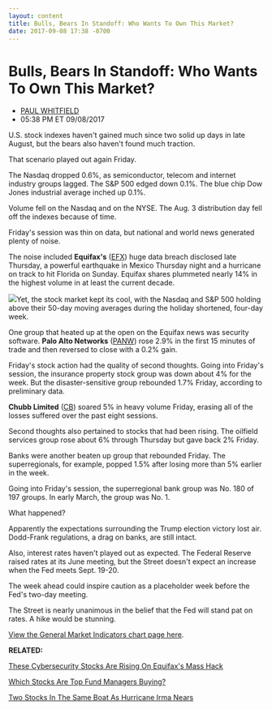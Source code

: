 ```yaml
---
layout: content
title: Bulls, Bears In Standoff: Who Wants To Own This Market?
date: 2017-09-08 17:38 -0700
---
```



Bulls, Bears In Standoff: Who Wants To Own This Market?
========================================================




* [PAUL WHITFIELD](https://www.investors.com/author/whitfieldp/ "Posts by PAUL WHITFIELD")
* 05:38 PM ET 09/08/2017




U.S. stock indexes haven't gained much since two solid up days in late August, but the bears also haven't found much traction.


That scenario played out again Friday.




The Nasdaq dropped 0.6%, as semiconductor, telecom and internet industry groups lagged. The S&P 500 edged down 0.1%. The blue chip Dow Jones industrial average inched up 0.1%.


Volume fell on the Nasdaq and on the NYSE. The Aug. 3 distribution day fell off the indexes because of time.


Friday's session was thin on data, but national and world news generated plenty of noise.


The noise included **Equifax's** ([EFX](https://research.investors.com/quote.aspx?symbol=EFX)) huge data breach disclosed late Thursday, a powerful earthquake in Mexico Thursday night and a hurricane on track to hit Florida on Sunday. Equifax shares plummeted nearly 14% in the highest volume in at least the current decade.


![](https://www.investors.com/wp-content/uploads/2017/09/MP090817-241x300.png)Yet, the stock market kept its cool, with the Nasdaq and S&P 500 holding above their 50-day moving averages during the holiday shortened, four-day week.


One group that heated up at the open on the Equifax news was security software. **Palo Alto Networks** ([PANW](https://research.investors.com/quote.aspx?symbol=PANW)) rose 2.9% in the first 15 minutes of trade and then reversed to close with a 0.2% gain.


Friday's stock action had the quality of second thoughts. Going into Friday's session, the insurance property stock group was down about 4% for the week. But the disaster-sensitive group rebounded 1.7% Friday, according to preliminary data.


**Chubb Limited** ([CB](https://research.investors.com/quote.aspx?symbol=CB)) soared 5% in heavy volume Friday, erasing all of the losses suffered over the past eight sessions.


Second thoughts also pertained to stocks that had been rising. The oilfield services group rose about 6% through Thursday but gave back 2% Friday.


Banks were another beaten up group that rebounded Friday. The superregionals, for example, popped 1.5% after losing more than 5% earlier in the week.


Going into Friday's session, the superregional bank group was No. 180 of 197 groups. In early March, the group was No. 1.


What happened?


Apparently the expectations surrounding the Trump election victory lost air. Dodd-Frank regulations, a drag on banks, are still intact.


Also, interest rates haven't played out as expected. The Federal Reserve raised rates at its June meeting, but the Street doesn't expect an increase when the Fed meets Sept. 19-20.


The week ahead could inspire caution as a placeholder week before the Fed's two-day meeting.


The Street is nearly unanimous in the belief that the Fed will stand pat on rates. A hike would be stunning.


[View the General Market Indicators chart page here](https://www.investors.com/wp-content/uploads/2017/09/GMI_091117.pdf).


**RELATED:**


[These Cybersecurity Stocks Are Rising On Equifax's Mass Hack](https://www.investors.com/news/technology/symantec-proofpoint-shares-rise-on-equifax-data-breach/)


[Which Stocks Are Top Fund Managers Buying?](https://www.investors.com/etfs-and-funds/mutual-funds/apple-celgene-boeing-unitedhealth-mutual-funds-new-buys/)


[Two Stocks In The Same Boat As Hurricane Irma Nears](https://www.investors.com/news/technology/comcast-att-in-same-boat-as-hurricane-irma-targets-florida/)




